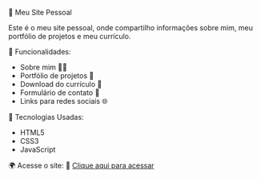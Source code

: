  🚀 Meu Site Pessoal

Este é o meu site pessoal, onde compartilho informações sobre mim, meu portfólio de projetos e meu currículo.

 📌 Funcionalidades:
- Sobre mim 🧑‍💻
- Portfólio de projetos 💼
- Download do currículo 📄
- Formulário de contato 📧
- Links para redes sociais 🌐

 🎨 Tecnologias Usadas:
- HTML5
- CSS3
- JavaScript

 🌍 Acesse o site:
🔗 [Clique aqui para acessar](bruno-modesto01.github.io/Sitepessoal.html/)
